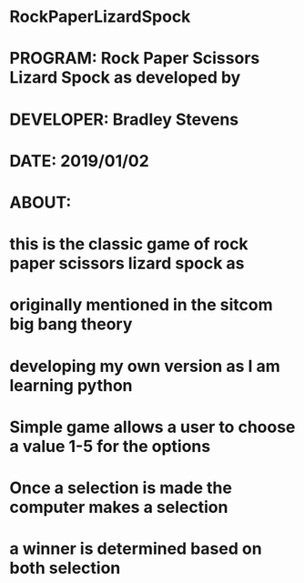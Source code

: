 # RockPaperLizardSpock
# PROGRAM:   Rock Paper Scissors Lizard Spock as developed by 
# DEVELOPER: Bradley Stevens 
# DATE:      2019/01/02
# ABOUT: 
# this is the classic game of rock paper scissors lizard spock as 
# originally mentioned in the sitcom big bang theory
# developing my own version as I am learning python

# Simple game allows a user to choose a value 1-5 for the options 
# Once a selection is made the computer makes a selection
# a winner is determined based on both selection
